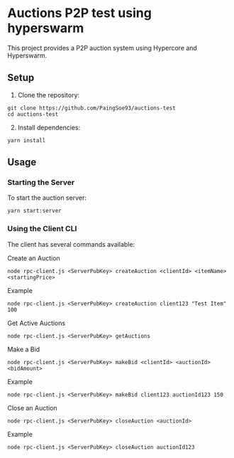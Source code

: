 # Auctions P2P test using hyperswarm

This project provides a P2P auction system using Hypercore and Hyperswarm.

## Setup

1. Clone the repository:

```
git clone https://github.com/PaingSoe93/auctions-test
cd auctions-test
```

2. Install dependencies:

```
yarn install
```

## Usage

### Starting the Server

To start the auction server:

```
yarn start:server
```

### Using the Client CLI

The client has several commands available:

Create an Auction

```
node rpc-client.js <ServerPubKey> createAuction <clientId> <itemName> <startingPrice>
```

Example

```
node rpc-client.js <ServerPubKey> createAuction client123 "Test Item" 100
```

Get Active Auctions

```
node rpc-client.js <ServerPubKey> getAuctions
```

Make a Bid

```
node rpc-client.js <ServerPubKey> makeBid <clientId> <auctionId> <bidAmount>
```

Example

```
node rpc-client.js <ServerPubKey> makeBid client123 auctionId123 150
```

Close an Auction

```
node rpc-client.js <ServerPubKey> closeAuction <auctionId>
```

Example

```
node rpc-client.js <ServerPubKey> closeAuction auctionId123
```
